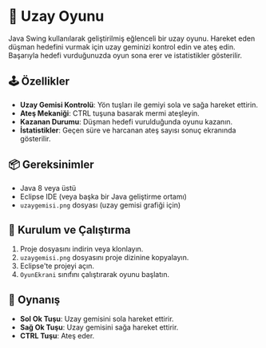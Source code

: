 # 🚀 Uzay Oyunu

Java Swing kullanılarak geliştirilmiş eğlenceli bir uzay oyunu. Hareket eden düşman hedefini vurmak için uzay geminizi kontrol edin ve ateş edin. Başarıyla hedefi vurduğunuzda oyun sona erer ve istatistikler gösterilir.

## 🕹️ Özellikler
- **Uzay Gemisi Kontrolü**: Yön tuşları ile gemiyi sola ve sağa hareket ettirin.
- **Ateş Mekaniği**: CTRL tuşuna basarak mermi ateşleyin.
- **Kazanan Durumu**: Düşman hedefi vurulduğunda oyunu kazanın.
- **İstatistikler**: Geçen süre ve harcanan ateş sayısı sonuç ekranında gösterilir.

## 📦 Gereksinimler
- Java 8 veya üstü
- Eclipse IDE (veya başka bir Java geliştirme ortamı)
- `uzaygemisi.png` dosyası (uzay gemisi grafiği için)

## 🚀 Kurulum ve Çalıştırma
1. Proje dosyasını indirin veya klonlayın.
2. `uzaygemisi.png` dosyasını proje dizinine kopyalayın.
3. Eclipse'te projeyi açın.
4. `OyunEkrani` sınıfını çalıştırarak oyunu başlatın.

## 📖 Oynanış
- **Sol Ok Tuşu**: Uzay gemisini sola hareket ettirir.
- **Sağ Ok Tuşu**: Uzay gemisini sağa hareket ettirir.
- **CTRL Tuşu**: Ateş eder.
